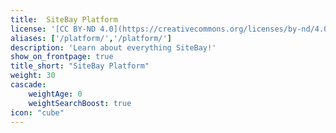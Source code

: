 ```yaml
---
title:  SiteBay Platform
license: '[CC BY-ND 4.0](https://creativecommons.org/licenses/by-nd/4.0)'
aliases: ['/platform/','/platform/']
description: 'Learn about everything SiteBay!'
show_on_frontpage: true
title_short: "SiteBay Platform"
weight: 30
cascade:
    weightAge: 0
    weightSearchBoost: true
icon: "cube"
---
```

